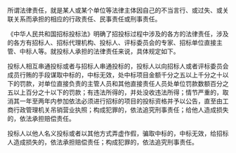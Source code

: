 
所谓法律责任，就是某人或某个单位等法律主体因自己的不当言行、或过失、或关联关系而承担的相应的行政责任、民事责任或刑事责任。

《中华人民共和国招标投标法》明确了招投标过程中涉及的各方的法律责任，涉及的各方有招标人、招标代理机构、投标人、评标委员会的专家、招标单位直接主管、中标人等。就投标人承担的法律责任来说，具体规定如下。

投标人相互串通投标或者与招标人串通投标的，投标人以向招标人或者评标委员会成员行贿的手段谋取中标的，中标无效，处中标项目金额千分之五以上千分之十以下的罚款，对单位直接负责的主管人员和其他直接责任人员处单位罚款数额百分之五以上百分之十以下的罚款；有违法所得的，并处没收违法所得；情节严重的，取消其一年至两年内参加依法必须进行招标的项目的投标资格并予以公告，直至由工商行政管理机关吊销营业执照；构成犯罪的，依法追究刑事责任；给他人造成损失的，依法承担赔偿责任。

投标人以他人名义投标或者以其他方式弄虚作假，骗取中标的，中标无效，给招标人造成损失的，依法承担赔偿责任；构成犯罪的，依法追究刑事责任。
